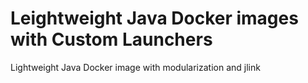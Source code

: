 # Leightweight Java Docker images with Custom Launchers
 Lightweight Java Docker image with modularization and jlink
